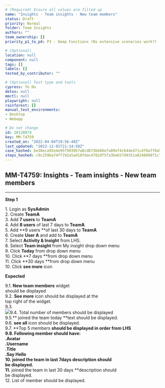 ```yaml
---
# (Required) Ensure all values are filled up
name: "Insights - Team insights - New team members"
status: Draft
priority: Normal
folder: Team Insights
authors: ""
team_ownership: []
priority_p1_to_p4: P3 - Deep Functions (Do extensive scenarios work?)

# (Optional)
location: null
component: null
tags: []
labels: []
tested_by_contributor: ""

# (Optional) Test type and tools
cypress: To Do
detox: null
mmctl: null
playwright: null
rainforest: []
manual_test_environments: 
- Desktop
- Webapp

# Do not change
id: 20128874
key: MM-T4759
created_on: "2022-04-04T19:56:48Z"
last_updated: "2022-12-01T21:14:58Z"
case_hashed: be38eca92e4e95f993957a0cd673bb06efa09ef4c644e471cdf0aff0a5ac032a3f9c529b50af6ecdf3de9d40767519cf
steps_hashed: c9c259ba74ff192a5ad10fdac4782df5fa3beb57d9351a8248998f1c74de8a03012a114b7f206a6770fce86928ee75f1
---
```


<!-- (Auto-generated) Based on frontmatter's "key" and "name" -->

## MM-T4759: Insights - Team insights - New team members

---

**Step 1**

1\. Login as **SysAdmin**\
2\. Create **TeamA**\
3\. Add **7 users** to **TeamA**\
4\. Add **8 users** of last 7 days to **TeamA**\
5\. Add \*\*9 users \*\*of last 30 days to **TeamA**\
6\. Create **User A** and add to **TeamA**\
7\. Select **Activity & Insight** from LHS.\
8\. Select **Team insight** from My insight drop down menu\
9\. Click **Today** from drop down menu\
10\. Click \*\*7 days \*\*from drop down menu\
11\. Click \*\*30 days \*\*from drop down menu\
10\. Click **see more** icon

**Expected**

9.1. **New team members** widget\
should be displayed\
9.2. **See more** icon should be displayed at the\
top right of the widget.\
9.3.\
![](https://smartbear-tm4j-prod-us-west-2-attachment-rich-text.s3.us-west-2.amazonaws.com/embedded-f3277290f945470c4add5d21ef3dc7ca7b74388fc7152bfb6b99ae58c66a95a8-1649172599996-1649172599996.png)9.4. Total number of members should be displayed\
9.5.\*\* joined the team today \*\*text should be displayed.\
9.6. **see all** icon should be displayed.\
9.7. \*\*Top 5 members **should be displayed in order from LHS\
9.8. Following member should have:\
.**Avatar**\
.**Username**\
.**Title**\
.**Say Hello**\
10\. **joined the team in last 7days** description should\
be displayed.\
11.** joined the team in last 30 days \*\*description should\
be displayed.\
12\. List of member should be displayed.
